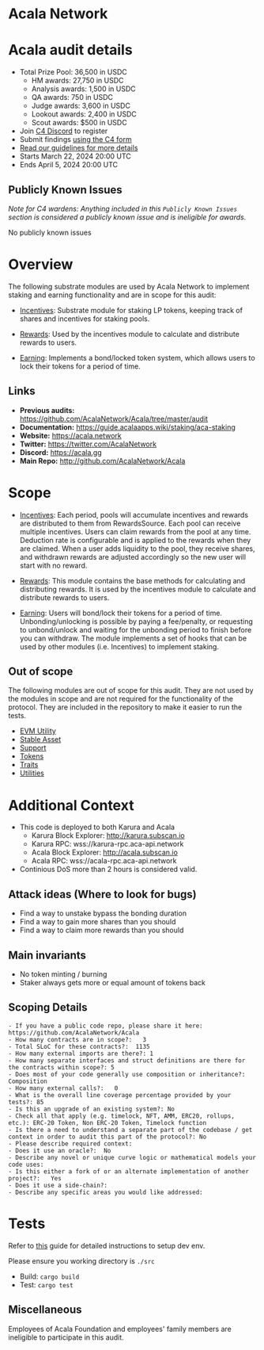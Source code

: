 # Acala Network

# Acala audit details
- Total Prize Pool: 36,500 in USDC
  - HM awards: 27,750 in USDC
  - Analysis awards: 1,500 in USDC
  - QA awards: 750 in USDC
  - Judge awards: 3,600 in USDC
  - Lookout awards: 2,400 in USDC
  - Scout awards: $500 in USDC
- Join [C4 Discord](https://discord.gg/code4rena) to register
- Submit findings [using the C4 form](https://code4rena.com/contests/2024-02-acala/submit)
- [Read our guidelines for more details](https://docs.code4rena.com/roles/wardens)
- Starts March 22, 2024 20:00 UTC
- Ends April 5, 2024 20:00 UTC

## Publicly Known Issues
_Note for C4 wardens: Anything included in this `Publicly Known Issues` section is considered a publicly known issue and is ineligible for awards._

No publicly known issues

# Overview

The following substrate modules are used by Acala Network to implement staking and earning functionality and are in scope for this audit:

- [Incentives](https://github.com/code-423n4/2024-02-acala/tree/main/src/modules/incentives/): Substrate module for staking LP tokens, keeping track of shares and incentives for staking pools.

- [Rewards](https://github.com/code-423n4/2024-02-acala/tree/main/src/orml/rewards/): Used by the incentives module to calculate and distribute rewards to users.

- [Earning](https://github.com/code-423n4/2024-02-acala/tree/main/src/modules/earning/): Implements a bond/locked token system, which allows users to lock their tokens for a period of time.

## Links

- **Previous audits:** https://github.com/AcalaNetwork/Acala/tree/master/audit
- **Documentation:** https://guide.acalaapps.wiki/staking/aca-staking
- **Website:** https://acala.network
- **Twitter:** https://twitter.com/AcalaNetwork
- **Discord:** https://acala.gg
- **Main Repo:** http://github.com/AcalaNetwork/Acala

# Scope

- [Incentives](https://github.com/code-423n4/2024-02-acala/tree/main/src/modules/incentives/src/lib.rs): Each period, pools will accumulate incentives and rewards are distributed to them from RewardsSource. Each pool can receive multiple incentives. Users can claim rewards from the pool at any time. Deduction rate is configurable and is applied to the rewards when they are claimed. When a user adds liquidity to the pool, they receive shares, and withdrawn rewards are adjusted accordingly so the new user will start with no reward.

- [Rewards](https://github.com/code-423n4/2024-02-acala/tree/main/src/orml/rewards/src/lib.rs): This module contains the base methods for calculating and distributing rewards. It is used by the incentives module to calculate and distribute rewards to users.

- [Earning](https://github.com/code-423n4/2024-02-acala/tree/main/src/modules/earning/src/lib.rs): Users will bond/lock their tokens for a period of time. Unbonding/unlocking is possible by paying a fee/penalty, or requesting to unbond/unlock and waiting for the unbonding period to finish before you can withdraw. The module implements a set of hooks that can be used by other modules (i.e. Incentives) to implement staking.

## Out of scope

The following modules are out of scope for this audit. They are not used by the modules in scope and are not required for the functionality of the protocol. They are included in the repository to make it easier to run the tests.

- [EVM Utility](https://github.com/code-423n4/2024-02-acala/tree/main/src/modules/evm-utility)
- [Stable Asset](https://github.com/code-423n4/2024-02-acala/tree/main/src/modules/stable-asset)
- [Support](https://github.com/code-423n4/2024-02-acala/tree/main/src/modules/support)
- [Tokens](https://github.com/code-423n4/2024-02-acala/tree/main/src/orml/tokens)
- [Traits](https://github.com/code-423n4/2024-02-acala/tree/main/src/orml/traits)
- [Utilities](https://github.com/code-423n4/2024-02-acala/tree/main/src/orml/utilities)


# Additional Context

- This code is deployed to both Karura and Acala
  - Karura Block Explorer: http://karura.subscan.io
  - Karura RPC: wss://karura-rpc.aca-api.network
  - Acala Block Explorer: http://acala.subscan.io
  - Acala RPC: wss://acala-rpc.aca-api.network
- Continious DoS more than 2 hours is considered valid.

## Attack ideas (Where to look for bugs)

- Find a way to unstake bypass the bonding duration
- Find a way to gain more shares than you should
- Find a way to claim more rewards than you should

## Main invariants

- No token minting / burning
- Staker always gets more or equal amount of tokens back

## Scoping Details 

```
- If you have a public code repo, please share it here: https://github.com/AcalaNetwork/Acala 
- How many contracts are in scope?:   3
- Total SLoC for these contracts?:  1135
- How many external imports are there?: 1 
- How many separate interfaces and struct definitions are there for the contracts within scope?: 5 
- Does most of your code generally use composition or inheritance?:   Composition
- How many external calls?:   0
- What is the overall line coverage percentage provided by your tests?: 85
- Is this an upgrade of an existing system?: No
- Check all that apply (e.g. timelock, NFT, AMM, ERC20, rollups, etc.): ERC-20 Token, Non ERC-20 Token, Timelock function
- Is there a need to understand a separate part of the codebase / get context in order to audit this part of the protocol?: No  
- Please describe required context:   
- Does it use an oracle?:  No
- Describe any novel or unique curve logic or mathematical models your code uses: 
- Is this either a fork of or an alternate implementation of another project?:   Yes
- Does it use a side-chain?: 
- Describe any specific areas you would like addressed:
```

# Tests

Refer to [this](https://docs.substrate.io/install/) guide for detailed instructions to setup dev env.

Please ensure you working directory is `./src`

- Build: `cargo build`
- Test: `cargo test`

## Miscellaneous

Employees of Acala Foundation and employees' family members are ineligible to participate in this audit.
